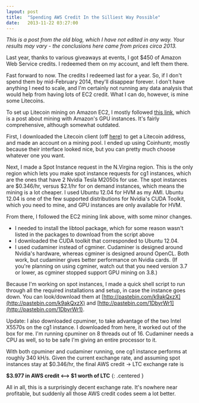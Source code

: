 ```yaml
---
layout: post
title:  "Spending AWS Credit In the Silliest Way Possible"
date:   2013-11-22 03:27:00
---
```

*This is a post from the old blog, which I have not edited in any way.
Your results may vary - the conclusions here came from prices circa 2013.*


Last year, thanks to various giveaways at events, I got $450 of Amazon Web Service credits. I redeemed them on my account, and left them there.


Fast forward to now. The credits I redeemed last for a year. So, if I don't spend them by mid-February 2014, they'll disappear forever. I don't have anything I need to scale, and I'm certainly not running any data analysis that would help from having lots of EC2 credit. What I can do, however, is mine some Litecoins.


To set up Litecoin mining on Amazon EC2, I mostly followed [this link](https://bitcointalk.org/index.php?topic=169377.0), which is a post about mining with Amazon's GPU instances. It's fairly comprehensive, although somewhat outdated.


First, I downloaded the Litecoin client (off [here](https://litecoin.org/)) to get a Litecoin address, and made an account on a mining pool. I ended up using Coinhuntr, mostly because their interface looked nice, but you can pretty much choose whatever one you want.


Next, I made a Spot Instance request in the N.Virgina region. This is the only region which lets you make spot instance requests for cg1 instances, which are the ones that have 2 Nvidia Tesla M2050s for use. The spot instances are $0.346/hr, versus $2.1/hr for on demand instances, which means the mining is a lot cheaper. I used Ubuntu 12.04 for HVM as my AMI. Ubuntu 12.04 is one of the few supported distributions for Nvidia's CUDA Toolkit, which you need to mine, and GPU instances are only available for HVM.


From there, I followed the EC2 mining link above, with some minor changes.

- I needed to install the libtool package, which for some reason wasn't listed in the packages to download from the script above
- I downloaded the CUDA toolkit that corresponded to Ubuntu 12.04.
- I used cudaminer instead of cgminer. Cudaminer is designed around Nvidia's hardware, whereas cgminer is designed around OpenCL. Both work, but cudaminer gives better performance on Nvidia cards. (If you're planning on using cgminer, watch out that you need version 3.7 or lower, as cgminer stopped support GPU mining on 3.8.)

Because I'm working on spot instances, I made a quick shell script to run through all the required installations and setup, in case the instance goes down. You can look/download them at [http://pastebin.com/k9akQxzX](http://pastebin.com/k9akQxzX) and [http://pastebin.com/1DbyrWr1](http://pastebin.com/1DbyrWr1).


Update: I also downloaded cpuminer, to take advantage of the two Intel X5570s on the cg1 instance. I downloaded from here, it worked out of the box for me. I'm running cpuminer on 8 threads out of 16. Cudaminer needs a CPU as well, so to be safe I'm giving an entire processor to it.


With both cpuminer and cudaminer running, one cg1 instance performs at roughly 340 kH/s. Given the current exchange rate, and assuming spot instances stay at $0.346/hr, the final AWS credit -> LTC exchange rate is

**$3.977 in AWS credit <--> $1 worth of LTC**
{: .centered }


All in all, this is a surprisingly decent exchange rate. It's nowhere near profitable, but suddenly all those AWS credit codes seem a lot better.

